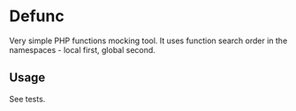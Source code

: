 # Defunc
Very simple PHP functions mocking tool. It uses function search order in the namespaces - local first, global second.

## Usage
See tests.
